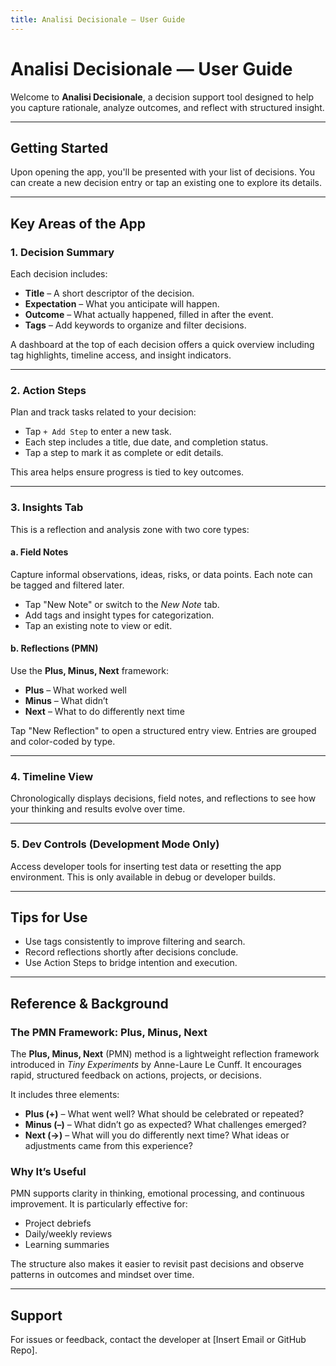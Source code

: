 ```yaml
---
title: Analisi Decisionale — User Guide
---
```


# Analisi Decisionale — User Guide

Welcome to **Analisi Decisionale**, a decision support tool designed to help you capture rationale, analyze outcomes, and reflect with structured insight.

---

## Getting Started

Upon opening the app, you'll be presented with your list of decisions. You can create a new decision entry or tap an existing one to explore its details.

---

## Key Areas of the App

### 1. Decision Summary

Each decision includes:

- **Title** – A short descriptor of the decision.
- **Expectation** – What you anticipate will happen.
- **Outcome** – What actually happened, filled in after the event.
- **Tags** – Add keywords to organize and filter decisions.

A dashboard at the top of each decision offers a quick overview including tag highlights, timeline access, and insight indicators.

---

### 2. Action Steps

Plan and track tasks related to your decision:

- Tap `+ Add Step` to enter a new task.
- Each step includes a title, due date, and completion status.
- Tap a step to mark it as complete or edit details.

This area helps ensure progress is tied to key outcomes.

---

### 3. Insights Tab

This is a reflection and analysis zone with two core types:

#### a. Field Notes

Capture informal observations, ideas, risks, or data points. Each note can be tagged and filtered later.

- Tap "New Note" or switch to the *New Note* tab.
- Add tags and insight types for categorization.
- Tap an existing note to view or edit.

#### b. Reflections (PMN)

Use the **Plus, Minus, Next** framework:

- **Plus** – What worked well
- **Minus** – What didn’t
- **Next** – What to do differently next time

Tap "New Reflection" to open a structured entry view. Entries are grouped and color-coded by type.

---

### 4. Timeline View

Chronologically displays decisions, field notes, and reflections to see how your thinking and results evolve over time.

---

### 5. Dev Controls (Development Mode Only)

Access developer tools for inserting test data or resetting the app environment. This is only available in debug or developer builds.

---

## Tips for Use

- Use tags consistently to improve filtering and search.
- Record reflections shortly after decisions conclude.
- Use Action Steps to bridge intention and execution.

---

## Reference & Background

### The PMN Framework: Plus, Minus, Next

The **Plus, Minus, Next** (PMN) method is a lightweight reflection framework introduced in *Tiny Experiments* by Anne-Laure Le Cunff. It encourages rapid, structured feedback on actions, projects, or decisions.

It includes three elements:

- **Plus (+)** – What went well? What should be celebrated or repeated?
- **Minus (–)** – What didn’t go as expected? What challenges emerged?
- **Next (→)** – What will you do differently next time? What ideas or adjustments came from this experience?

### Why It’s Useful

PMN supports clarity in thinking, emotional processing, and continuous improvement. It is particularly effective for:

- Project debriefs
- Daily/weekly reviews
- Learning summaries

The structure also makes it easier to revisit past decisions and observe patterns in outcomes and mindset over time.

---

## Support

For issues or feedback, contact the developer at [Insert Email or GitHub Repo].
